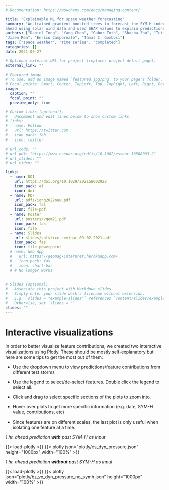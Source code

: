 ```yaml
---
# Documentation: https://wowchemy.com/docs/managing-content/

title: "Explainable ML for space weather forecasting"
summary: "We trained gradient boosted trees to forecast the SYM-H index several hours
ahead using solar wind data and used SHAP values to explain predictions."
authors: ["Daniel Iong", "Yang Chen", "Gabor Toth", "Shasha Zou", "Tuija I. Pulkkinen",
"Jiaen Ren", "Enrico Camporeale", "Tamas I. Gombosi"]
tags: ["space weather", "time series", "completed"]
categories: []
date: 2021-09-27

# Optional external URL for project (replaces project detail page).
external_link: ""

# Featured image
# To use, add an image named `featured.jpg/png` to your page's folder.
# Focal points: Smart, Center, TopLeft, Top, TopRight, Left, Right, BottomLeft, Bottom, BottomRight.
image:
  caption: ""
  focal_point: ""
  preview_only: true

# Custom links (optional).
#   Uncomment and edit lines below to show custom links.
# links:
# - name: Follow
#   url: https://twitter.com
#   icon_pack: fab
#   icon: twitter

# url_code: ""
# url_pdf: "https://www.essoar.org/pdfjs/10.1002/essoar.10508063.2"
# url_slides: ""
# url_video: ""

links:
  - name: DOI
    url: https://doi.org/10.1029/2021SW002928
    icon_pack: ai
    icon: doi
  - name: PDF
    url: pdfs/iong2022new.pdf
    icon_pack: fas
    icon: file-pdf
  - name: Poster
    url: posters/vgem21.pdf
    icon_pack: fas
    icon: file
  - name: Slides
    url: slides/solstice-seminar_09-02-2021.pdf
    icon_pack: fas
    icon: file-powerpoint
  # name: Web App
  #   url: https://geomag-interpret.herokuapp.com/
  #   icon_pack: fas
  #   icon: chart-bar
  # # No longer works
    

# Slides (optional).
#   Associate this project with Markdown slides.
#   Simply enter your slide deck's filename without extension.
#   E.g. `slides = "example-slides"` references `content/slides/example-slides.md`.
#   Otherwise, set `slides = ""`.
slides: ""
---
```


# Interactive visualizations

In order to better visualize feature contributions, we created two interactive
visualizations using Plotly. These should be mostly self-explanatory but here are some
tips to get the most out of them:

- Use the dropdown menu to view predictions/feature contributions from different test storms

- Use the legend to select/de-select features. Double click the legend to select all.

- Click and drag to select specific sections of the plots to zoom into.

- Hover over plots to get more specific information (e.g. date, SYM-H value,
  contributions, etc)

- Since features are on different scales, the last plot is only useful when isolating
  one feature at a time.

_1 hr. ahead prediction **with** past SYM-H as input_

{{< load-plotly >}}
{{< plotly json="plotly/es_dyn_pressure.json" height="1000px" width="100%" >}}

_1 hr. ahead prediction **without** past SYM-H as input_

{{< load-plotly >}}
{{< plotly json="plotly/bz_vx_dyn_pressure_no_symh.json" height="1000px" width="100%" >}}
